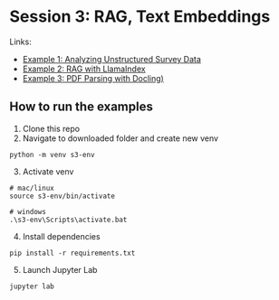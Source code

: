 # Session 3: RAG, Text Embeddings

Links:
- [Example 1: Analyzing Unstructured Survey Data](https://github.com/ShawhinT/AI-Builders-Bootcamp-5/blob/main/session-3/example_1-unstructured_survey_analysis.ipynb)
- [Example 2: RAG with LlamaIndex](https://github.com/ShawhinT/AI-Builders-Bootcamp-5/blob/main/session-3/example_2-rag_with_llamaindex.ipynb)
- [Example 3: PDF Parsing with Docling)](https://github.com/ShawhinT/AI-Builders-Bootcamp-5/blob/main/session-3/example_3-pdf_parsing_docling.ipynb)

## How to run the examples

1. Clone this repo
2. Navigate to downloaded folder and create new venv
```
python -m venv s3-env
```
3. Activate venv
```
# mac/linux
source s3-env/bin/activate

# windows
.\s3-env\Scripts\activate.bat
```
4. Install dependencies
```
pip install -r requirements.txt
```
5. Launch Jupyter Lab
```
jupyter lab
```
